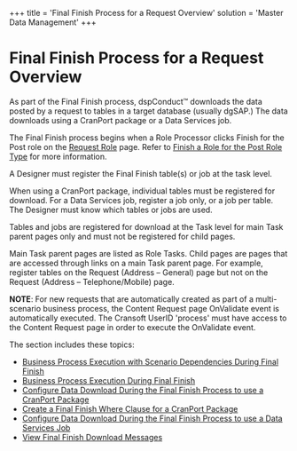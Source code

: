 +++
title = 'Final Finish Process for a Request Overview'
solution = 'Master Data Management'
+++

# Final Finish Process for a Request Overview

As part of the Final Finish process, dspConduct™ downloads the data
posted by a request to tables in a target database (usually dgSAP.) The
data downloads using a CranPort package or a Data Services job.

The Final Finish process begins when a Role Processor clicks Finish for
the Post role on the [Request Role](../Page_Desc/Request_Role_H)
page. Refer to [Finish a Role for the Post Role
Type](Finish_a_Role_with_the_Post_Role_Type) for more information.

A Designer must register the Final Finish table(s) or job at the task
level.

When using a CranPort package, individual tables must be registered for
download. For a Data Services job, register a job only, or a job per
table. The Designer must know which tables or jobs are used.

Tables and jobs are registered for download at the Task level for main
Task parent pages only and must not be registered for child pages.

Main Task parent pages are listed as Role Tasks. Child pages are pages
that are accessed through links on a main Task parent page. For example,
register tables on the Request (Address – General) page but not on the
Request (Address – Telephone/Mobile) page.

<span style="font-weight: bold;">NOTE</span>: For new requests that are
automatically created as part of a multi-scenario business process, the
Content Request page OnValidate event is automatically executed. The
Cransoft UserID 'process' must have access to the Content Request page
in order to execute the OnValidate event.

The section includes these topics:

  - [Business Process Execution with Scenario Dependencies During Final
    Finish](Business_Process_Execution_with_Scenario_Dependencies_During_Final_Finish)
  - [Business Process Execution During Final
    Finish](Business_Process_Execution_During_Final_Finish)
  - [Configure Data Download During the Final Finish Process to use a
    CranPort
    Package](Configure_Data_Download_During_the_Final_Finish_Process_to_use_a_CranPort_Package)
  - [Create a Final Finish Where Clause for a CranPort
    Package](Create_a_Final_Finish_Where_Clause_for_a_CranPort_Package)
  - [Configure Data Download During the Final Finish Process to use a
    Data Services
    Job](Configure_Data_Download_During_the_Final_Finish_Process_to_use_a_Data_Services_Job)
  - [View Final Finish Download
    Messages](View_Final_Finish_Download_Messages)
